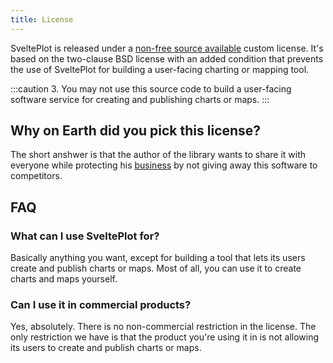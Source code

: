 ```yaml
---
title: License
---
```


SveltePlot is released under a [non-free source available](https://en.wikipedia.org/wiki/Source-available_software) custom license. It's based on the two-clause BSD license with an added condition that prevents the use of SveltePlot for building a user-facing charting or mapping tool.

:::caution
3. You may not use this source code to build a user-facing software service for creating and publishing charts or maps.
:::

## Why on Earth did you pick this license?

The short anshwer is that the author of the library wants to share it with everyone while protecting his [business](https://www.datawrapper.de/) by not giving away this software to competitors. 

## FAQ 

### What can I use SveltePlot for?

Basically anything you want, except for building a tool that lets its users create and publish charts or maps. Most of all, you can use it to create charts and maps yourself.

### Can I use it in commercial products?

Yes, absolutely. There is no non-commercial restriction in the license. The only restriction we have is that the product you're using it in is not allowing its users to create and publish charts or maps.

